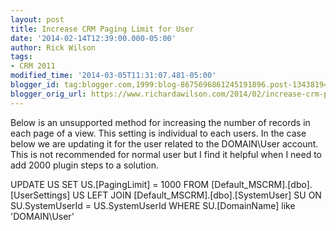 ```yaml
---
layout: post
title: Increase CRM Paging Limit for User
date: '2014-02-14T12:39:00.000-05:00'
author: Rick Wilson
tags:
- CRM 2011
modified_time: '2014-03-05T11:31:07.481-05:00'
blogger_id: tag:blogger.com,1999:blog-8675696861245191896.post-1343819484846655666
blogger_orig_url: https://www.richardawilson.com/2014/02/increase-crm-paging-limit-for-user.html
---
```


Below is an unsupported method for increasing the number of records in each page of a view.  This setting is individual to each users.  In the case below we are updating it for the user related to the DOMAIN\User account.  This is not recommended for normal user but I find it helpful when I need to add 2000 plugin steps to a solution.

UPDATE US
SET US.[PagingLimit] = 1000
FROM [Default_MSCRM].[dbo].[UserSettings] US
LEFT JOIN [Default_MSCRM].[dbo].[SystemUser] SU ON SU.SystemUserId = US.SystemUserId
WHERE SU.[DomainName] like 'DOMAIN\User'

